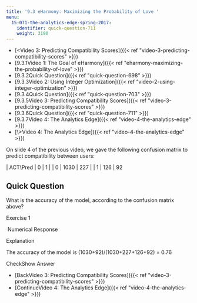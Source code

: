```yaml
---
title: '9.3 eHarmony: Maximizing the Probability of Love '
menu:
  15-071-the-analytics-edge-spring-2017:
    identifier: quick-question-711
    weight: 3190
---
```

*   [<Video 3: Predicting Compatibility Scores]({{< ref "video-3-predicting-compatibility-scores" >}})
*   [9.3.1Video 1: The Goal of eHarmony]({{< ref "eharmony-maximizing-the-probability-of-love" >}})
*   [9.3.2Quick Question]({{< ref "quick-question-698" >}})
*   [9.3.3Video 2: Using Integer Optimization]({{< ref "video-2-using-integer-optimization" >}})
*   [9.3.4Quick Question]({{< ref "quick-question-703" >}})
*   [9.3.5Video 3: Predicting Compatibility Scores]({{< ref "video-3-predicting-compatibility-scores" >}})
*   [9.3.6Quick Question]({{< ref "quick-question-711" >}})
*   [9.3.7Video 4: The Analytics Edge]({{< ref "video-4-the-analytics-edge" >}})
*   [\\>Video 4: The Analytics Edge]({{< ref "video-4-the-analytics-edge" >}})

On slide 4 of the previous video, we gave the following confusion matrix to predict compatibility between users:

| ACT\\Pred | 0 | 1 |
| 0 | 1030 | 227 |
| 1 | 126 | 92 

Quick Question
--------------

What is the accuracy of the model, according to the confusion matrix above?

Exercise 1

&nbsp;Numerical Response&nbsp;

Explanation

The accuracy of the model is (1030+92)/(1030+227+126+92) = 0.76

CheckShow Answer

*   [BackVideo 3: Predicting Compatibility Scores]({{< ref "video-3-predicting-compatibility-scores" >}})
*   [ContinueVideo 4: The Analytics Edge]({{< ref "video-4-the-analytics-edge" >}})